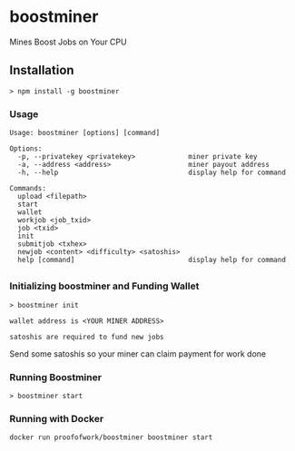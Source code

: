 
# boostminer

Mines Boost Jobs on Your CPU

## Installation

```
> npm install -g boostminer

```
### Usage

```
Usage: boostminer [options] [command]

Options:
  -p, --privatekey <privatekey>             miner private key
  -a, --address <address>                   miner payout address
  -h, --help                                display help for command

Commands:
  upload <filepath>
  start
  wallet
  workjob <job_txid>
  job <txid>
  init
  submitjob <txhex>
  newjob <content> <difficulty> <satoshis>
  help [command]                            display help for command
```
## 

### Initializing boostminer and Funding Wallet
```
> boostminer init

wallet address is <YOUR MINER ADDRESS>

satoshis are required to fund new jobs

```
Send some satoshis so your miner can claim payment for work done

### Running Boostminer

```
> boostminer start
```

### Running with Docker

```
docker run proofofwork/boostminer boostminer start

```
